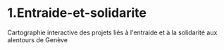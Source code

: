 # 1.Entraide-et-solidarite
Cartographie interactive des projets liés à l'entraide et à la solidarité aux alentours de Genève

